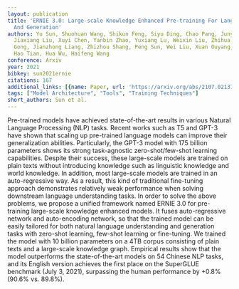```yaml
---
layout: publication
title: 'ERNIE 3.0: Large-scale Knowledge Enhanced Pre-training For Language Understanding
  And Generation'
authors: Yu Sun, Shuohuan Wang, Shikun Feng, Siyu Ding, Chao Pang, Junyuan Shang,
  Jiaxiang Liu, Xuyi Chen, Yanbin Zhao, Yuxiang Lu, Weixin Liu, Zhihua Wu, Weibao
  Gong, Jianzhong Liang, Zhizhou Shang, Peng Sun, Wei Liu, Xuan Ouyang, Dianhai Yu,
  Hao Tian, Hua Wu, Haifeng Wang
conference: Arxiv
year: 2021
bibkey: sun2021ernie
citations: 167
additional_links: [{name: Paper, url: 'https://arxiv.org/abs/2107.02137'}]
tags: ["Model Architecture", "Tools", "Training Techniques"]
short_authors: Sun et al.
---
```

Pre-trained models have achieved state-of-the-art results in various Natural
Language Processing (NLP) tasks. Recent works such as T5 and GPT-3 have shown
that scaling up pre-trained language models can improve their generalization
abilities. Particularly, the GPT-3 model with 175 billion parameters shows its
strong task-agnostic zero-shot/few-shot learning capabilities. Despite their
success, these large-scale models are trained on plain texts without
introducing knowledge such as linguistic knowledge and world knowledge. In
addition, most large-scale models are trained in an auto-regressive way. As a
result, this kind of traditional fine-tuning approach demonstrates relatively
weak performance when solving downstream language understanding tasks. In order
to solve the above problems, we propose a unified framework named ERNIE 3.0 for
pre-training large-scale knowledge enhanced models. It fuses auto-regressive
network and auto-encoding network, so that the trained model can be easily
tailored for both natural language understanding and generation tasks with
zero-shot learning, few-shot learning or fine-tuning. We trained the model with
10 billion parameters on a 4TB corpus consisting of plain texts and a
large-scale knowledge graph. Empirical results show that the model outperforms
the state-of-the-art models on 54 Chinese NLP tasks, and its English version
achieves the first place on the SuperGLUE benchmark (July 3, 2021), surpassing
the human performance by +0.8% (90.6% vs. 89.8%).